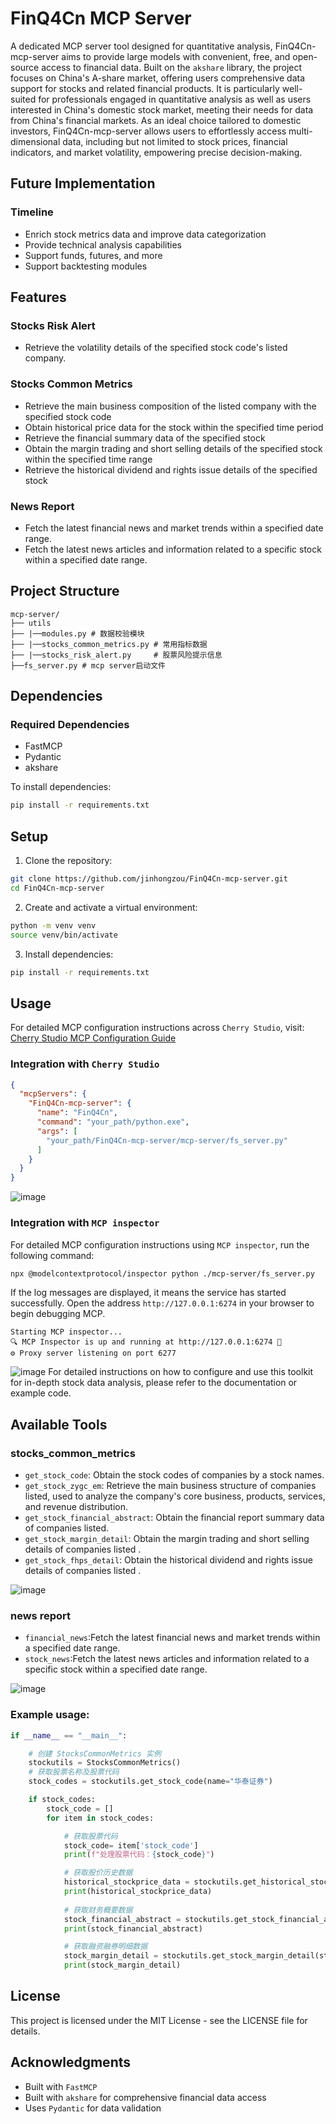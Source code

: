 # FinQ4Cn MCP Server

A dedicated MCP server tool designed for quantitative analysis, FinQ4Cn-mcp-server aims to provide large models with convenient, free, and open-source access to financial data. Built on the `akshare` library, the project focuses on China's A-share market, offering users comprehensive data support for stocks and related financial products. It is particularly well-suited for professionals engaged in quantitative analysis as well as users interested in China's domestic stock market, meeting their needs for data from China's financial markets. As an ideal choice tailored to domestic investors, FinQ4Cn-mcp-server allows users to effortlessly access multi-dimensional data, including but not limited to stock prices, financial indicators, and market volatility, empowering precise decision-making.

## Future Implementation

### Timeline
- Enrich stock metrics data and improve data categorization  
- Provide technical analysis capabilities  
- Support funds, futures, and more  
- Support backtesting modules

## Features

### Stocks Risk Alert
- Retrieve the volatility details of the specified stock code's listed company.

### Stocks Common Metrics
- Retrieve the main business composition of the listed company with the specified stock code  
- Obtain historical price data for the stock within the specified time period  
- Retrieve the financial summary data of the specified stock  
- Obtain the margin trading and short selling details of the specified stock within the specified time range  
- Retrieve the historical dividend and rights issue details of the specified stock

### News Report
- Fetch the latest financial news and market trends within a specified date range.
- Fetch the latest news articles and information related to a specific stock within a specified date range.

## Project Structure

```
mcp-server/
├── utils    
├── |──modules.py # 数据校验模块
├── |──stocks_common_metrics.py # 常用指标数据
├── |──stocks_risk_alert.py     # 股票风险提示信息
├──fs_server.py # mcp server启动文件
```

## Dependencies

### Required Dependencies
- FastMCP
- Pydantic
- akshare

To install dependencies:
```bash
pip install -r requirements.txt
```

## Setup

1. Clone the repository:
```bash
git clone https://github.com/jinhongzou/FinQ4Cn-mcp-server.git
cd FinQ4Cn-mcp-server
```

2. Create and activate a virtual environment:
```bash
python -m venv venv
source venv/bin/activate
```

3. Install dependencies:
```bash
pip install -r requirements.txt
```

## Usage

For detailed MCP configuration instructions across `Cherry Studio`, visit:
[Cherry Studio MCP Configuration Guide](https://docs.cherry-ai.com/advanced-basic/mcp)

### Integration with `Cherry Studio`
```json
{
  "mcpServers": {
    "FinQ4Cn-mcp-server": {
      "name": "FinQ4Cn",
      "command": "your_path/python.exe",
      "args": [
        "your_path/FinQ4Cn-mcp-server/mcp-server/fs_server.py"
      ]
    }
  }
}
```

![image](demo_png/mcp4Cherry.png)

### Integration with `MCP inspector`

For detailed MCP configuration instructions using `MCP inspector`, run the following command:
```bash
npx @modelcontextprotocol/inspector python ./mcp-server/fs_server.py
```
If the log messages are displayed, it means the service has started successfully. Open the address `http://127.0.0.1:6274` in your browser to begin debugging MCP.
```text
Starting MCP inspector...
🔍 MCP Inspector is up and running at http://127.0.0.1:6274 🚀
⚙️ Proxy server listening on port 6277
```
![image](demo_png/MCPinspector.png)
For detailed instructions on how to configure and use this toolkit for in-depth stock data analysis, please refer to the documentation or example code.

## Available Tools

### stocks_common_metrics
- `get_stock_code`: Obtain the stock codes of companies by a stock names.
- `get_stock_zygc_em`: Retrieve the main business structure of companies listed, used to analyze the company's core business, products, services, and revenue distribution.
- `get_stock_financial_abstract`: Obtain the financial report summary data of companies listed.
- `get_stock_margin_detail`: Obtain the margin trading and short selling details of companies listed .
- `get_stock_fhps_detail`: Obtain the historical dividend and rights issue details of companies listed .

![image](mcp-server/demo_png/工具-分析综合股票财报.png)


### news report
- `financial_news`:Fetch the latest financial news and market trends within a specified date range.
- `stock_news`:Fetch the latest news articles and information related to a specific stock within a specified date range.

![image](mcp-server/demo_png/工具-个股新闻.png)

### Example usage:

```python
if __name__ == "__main__":

    # 创建 StocksCommonMetrics 实例
    stockutils = StocksCommonMetrics()
    # 获取股票名称及股票代码
    stock_codes = stockutils.get_stock_code(name="华泰证券")

    if stock_codes:
        stock_code = []
        for item in stock_codes:

            # 获取股票代码
            stock_code= item['stock_code']
            print(f"处理股票代码：{stock_code}")

            # 获取股价历史数据
            historical_stockprice_data = stockutils.get_historical_stockprice_data(stock_code=stock_code, start_date="20230101", end_date="20231001")
            print(historical_stockprice_data)
            
            # 获取财务概要数据
            stock_financial_abstract = stockutils.get_stock_financial_abstract(stock_code=stock_code, indicator='按报告期')
            print(stock_financial_abstract)

            # 获取融资融券明细数据
            stock_margin_detail = stockutils.get_stock_margin_detail(stock_code=stock_code, start_date="20230102", end_date="20230110")
            print(stock_margin_detail)
```

## License

This project is licensed under the MIT License - see the LICENSE file for details.

## Acknowledgments

- Built with `FastMCP`
- Built with `akshare` for comprehensive financial data access
- Uses `Pydantic` for data validation
